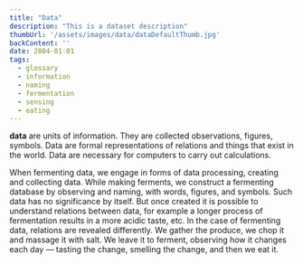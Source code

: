 ```yaml
---
title: "Data"
description: "This is a dataset description"
thumbUrl: '/assets/images/data/dataDefaultThumb.jpg'
backContent: ''
date: 2004-01-01
tags:
  - glossary
  - information 
  - naming 
  - fermentation 
  - sensing 
  - eating
---
```


<b>data</b> are units of information. They are collected observations, figures, symbols. Data are formal representations of relations and things that exist in the world. Data are necessary for computers to carry out calculations.

When fermenting data, we engage in forms of data processing, creating and collecting data. While making ferments, we construct a fermenting database by observing and naming, with words, figures, and symbols. Such data has no significance by itself. But once created it is possible to understand relations between data, for example a longer process of fermentation results in a more acidic taste, etc. In the case of fermenting data, relations are revealed differently. We gather the produce, we chop it and massage it with salt. We leave it to ferment, observing how it changes each day — tasting the change, smelling the change, and then we eat it.
